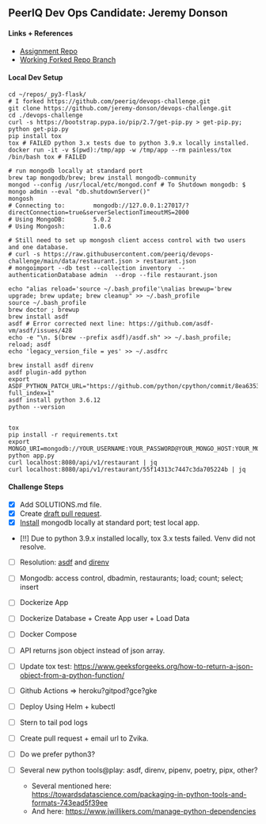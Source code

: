 ## PeerIQ Dev Ops Candidate: Jeremy Donson

#### Links + References
- [Assignment Repo](https://github.com/peeriq/devops-challenge)
- [Working Forked Repo Branch](https://github.com/jeremy-donson/devops-challenge/tree/jeremy-donson-peeriq-devops-challenge)

#### Local Dev Setup

```
cd ~/repos/_py3-flask/
# I forked https://github.com/peeriq/devops-challenge.git
git clone https://github.com/jeremy-donson/devops-challenge.git  
cd ./devops-challenge
curl -s https://bootstrap.pypa.io/pip/2.7/get-pip.py > get-pip.py; python get-pip.py
pip install tox
tox # FAILED python 3.x tests due to python 3.9.x locally installed.
docker run -it -v $(pwd):/tmp/app -w /tmp/app --rm painless/tox /bin/bash tox # FAILED

# run mongodb locally at standard port
brew tap mongodb/brew; brew install mongodb-community
mongod --config /usr/local/etc/mongod.conf # To Shutdown mongodb: $ mongo admin --eval "db.shutdownServer()"
mongosh 
# Connecting to:		mongodb://127.0.0.1:27017/?directConnection=true&serverSelectionTimeoutMS=2000
# Using MongoDB:		5.0.2
# Using Mongosh:		1.0.6

# Still need to set up mongosh client access control with two users and one database.
# curl -s https://raw.githubusercontent.com/peeriq/devops-challenge/main/data/restaurant.json > restaurant.json
# mongoimport --db test --collection inventory  --authenticationDatabase admin  --drop --file restaurant.json

echo "alias reload='source ~/.bash_profile'\nalias brewup='brew upgrade; brew update; brew cleanup" >> ~/.bash_profile
source ~/.bash_profile
brew doctor ; brewup
brew install asdf
asdf # Error corrected next line: https://github.com/asdf-vm/asdf/issues/428
echo -e "\n. $(brew --prefix asdf)/asdf.sh" >> ~/.bash_profile; reload; asdf
echo 'legacy_version_file = yes' >> ~/.asdfrc

brew install asdf direnv
asdf plugin-add python
export ASDF_PYTHON_PATCH_URL="https://github.com/python/cpython/commit/8ea6353.patch?full_index=1"
asdf install python 3.6.12
python --version


tox
pip install -r requirements.txt
export MONGO_URI=mongodb://YOUR_USERNAME:YOUR_PASSWORD@YOUR_MONGO_HOST:YOUR_MONGO_PORT/YOUR_MONGO_DB_NAME
python app.py
curl localhost:8080/api/v1/restaurant | jq
curl localhost:8080/api/v1/restaurant/55f14313c7447c3da705224b | jq

```

#### Challenge Steps
- [x] Add SOLUTIONS.md file.
- [x] Create [draft pull request](https://github.com/jeremy-donson/devops-challenge/tree/jeremy-donson-peeriq-devops-challenge).
- [x] [Install](https://github.com/mongodb/homebrew-brew) mongodb locally at standard port; test local app.
- [!!] Due to python 3.9.x installed locally, tox 3.x tests failed.  Venv did not resolve.
- [ ] Resolution: [asdf]() and [direnv](https://direnv.net/)
- [ ] Mongodb: access control, dbadmin, restaurants; load; count; select; insert
- [ ] Dockerize App
- [ ] Dockerize Database + Create App user + Load Data
- [ ] Docker Compose
- [ ] API returns json object instead of json array.
- [ ] Update tox test: https://www.geeksforgeeks.org/how-to-return-a-json-object-from-a-python-function/
- [ ] Github Actions => heroku?gitpod?gce?gke
- [ ] Deploy Using Helm + kubectl
- [ ] Stern to tail pod logs

- [ ] Create pull request + email url to Zvika.
- [ ] Do we prefer python3?
- [ ] Several new python tools@play: asdf, direnv, pipenv, poetry, pipx, other?
  - Several mentioned here: https://towardsdatascience.com/packaging-in-python-tools-and-formats-743ead5f39ee
  - And here: https://www.jwillikers.com/manage-python-dependencies

